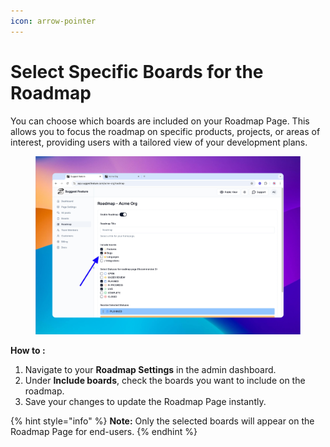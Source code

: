```yaml
---
icon: arrow-pointer
---
```


# Select Specific Boards for the Roadmap

You can choose which boards are included on your Roadmap Page. This allows you to focus the roadmap on specific products, projects, or areas of interest, providing users with a tailored view of your development plans.

<figure><img src="../../.gitbook/assets/image (25).png" alt=""><figcaption></figcaption></figure>

**How to :**

1. Navigate to your **Roadmap Settings** in the admin dashboard.
2. Under **Include boards**, check the boards you want to include on the roadmap.
3. Save your changes to update the Roadmap Page instantly.

{% hint style="info" %}
**Note:** Only the selected boards will appear on the Roadmap Page for end-users.
{% endhint %}
